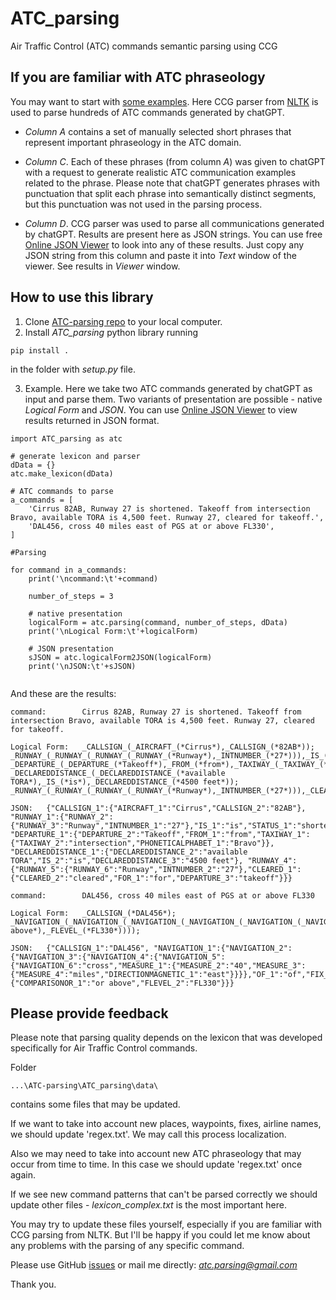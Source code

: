 # ATC_parsing

Air Traffic Control (ATC) commands semantic parsing using CCG

## If you are familiar with ATC phraseology

 You may want to start with [some examples](https://docs.google.com/spreadsheets/d/1Fr4dt8nmRrr1WSoAIHm-hq7fppCmUkuwXlGL64Xg2-g/edit?usp=sharing). Here CCG parser from [NLTK](https://github.com/nltk) is used to parse hundreds of ATC commands generated by chatGPT.

- *Column A* contains a set of manually selected short phrases that represent important phraseology in the ATC domain.

- *Column C*. Each of these phrases (from column *A*) was given to chatGPT with a request to generate realistic ATC communication examples related to the phrase.  Please note that chatGPT generates phrases with punctuation that split each phrase into semantically distinct segments, but this punctuation was not used in the parsing process.

- *Column D*. CCG parser was used to parse all communications generated by chatGPT. Results are present here as JSON strings. You can use free [Online JSON Viewer](https://jsonviewer.stack.hu/) to look into any of these results. Just copy any JSON string from this column and paste it into *Text* window of the viewer. See results in *Viewer* window.

## How to use this library ##

1. Clone [ATC-parsing repo](https://github.com/sash-tim/ATC-parsing) to your local computer.
2. Install *ATC_parsing* python library running

``` 
pip install .
``` 
in the folder with *setup.py* file.

3. Example. Here we take  two ATC commands generated by chatGPT as input and parse them. Two variants of presentation are possible - native *Logical Form* and *JSON*. You can use [Online JSON Viewer](https://jsonviewer.stack.hu/) to view results returned in JSON format.

```
import ATC_parsing as atc

# generate lexicon and parser
dData = {}
atc.make_lexicon(dData)

# ATC commands to parse
a_commands = [
    'Cirrus 82AB, Runway 27 is shortened. Takeoff from intersection Bravo, available TORA is 4,500 feet. Runway 27, cleared for takeoff.',
    'DAL456, cross 40 miles east of PGS at or above FL330',
]

#Parsing

for command in a_commands:
    print('\ncommand:\t'+command)

    number_of_steps = 3

    # native presentation
    logicalForm = atc.parsing(command, number_of_steps, dData)
    print('\nLogical Form:\t'+logicalForm)
    
    # JSON presentation
    sJSON = atc.logicalForm2JSON(logicalForm)
    print('\nJSON:\t'+sJSON)
    
```

And these are the results:

```
command:        Cirrus 82AB, Runway 27 is shortened. Takeoff from intersection Bravo, available TORA is 4,500 feet. Runway 27, cleared for takeoff.

Logical Form:   _CALLSIGN_(_AIRCRAFT_(*Cirrus*),_CALLSIGN_(*82AB*)); _RUNWAY_(_RUNWAY_(_RUNWAY_(_RUNWAY_(*Runway*),_INTNUMBER_(*27*))),_IS_(*is*),_STATUS_(*shortened*)); _DEPARTURE_(_DEPARTURE_(*Takeoff*),_FROM_(*from*),_TAXIWAY_(_TAXIWAY_(*intersection*),_PHONETICALPHABET_(*Bravo*))); _DECLAREDDISTANCE_(_DECLAREDDISTANCE_(*available TORA*),_IS_(*is*),_DECLAREDDISTANCE_(*4500 feet*)); _RUNWAY_(_RUNWAY_(_RUNWAY_(_RUNWAY_(*Runway*),_INTNUMBER_(*27*))),_CLEARED_(_CLEARED_(_CLEARED_(*cleared*),_FOR_(*for*),_DEPARTURE_(*takeoff*))));      

JSON:   {"CALLSIGN_1":{"AIRCRAFT_1":"Cirrus","CALLSIGN_2":"82AB"}, "RUNWAY_1":{"RUNWAY_2":{"RUNWAY_3":"Runway","INTNUMBER_1":"27"},"IS_1":"is","STATUS_1":"shortened"}, "DEPARTURE_1":{"DEPARTURE_2":"Takeoff","FROM_1":"from","TAXIWAY_1":{"TAXIWAY_2":"intersection","PHONETICALPHABET_1":"Bravo"}}, "DECLAREDDISTANCE_1":{"DECLAREDDISTANCE_2":"available TORA","IS_2":"is","DECLAREDDISTANCE_3":"4500 feet"}, "RUNWAY_4":{"RUNWAY_5":{"RUNWAY_6":"Runway","INTNUMBER_2":"27"},"CLEARED_1":{"CLEARED_2":"cleared","FOR_1":"for","DEPARTURE_3":"takeoff"}}}

command:        DAL456, cross 40 miles east of PGS at or above FL330

Logical Form:   _CALLSIGN_(*DAL456*); _NAVIGATION_(_NAVIGATION_(_NAVIGATION_(_NAVIGATION_(_NAVIGATION_(_NAVIGATION_(*cross*),_MEASURE_(_MEASURE_(*40*),_MEASURE_(_MEASURE_(*miles*),_DIRECTIONMAGNETIC_(*east*))))),_OF_(*of*),_FIX_(*PGS*))),_AT_(*at*),_FLEVEL_(_FLEVEL_(_COMPARISONOR_(*or above*),_FLEVEL_(*FL330*))));

JSON:   {"CALLSIGN_1":"DAL456", "NAVIGATION_1":{"NAVIGATION_2":{"NAVIGATION_3":{"NAVIGATION_4":{"NAVIGATION_5":{"NAVIGATION_6":"cross","MEASURE_1":{"MEASURE_2":"40","MEASURE_3":{"MEASURE_4":"miles","DIRECTIONMAGNETIC_1":"east"}}}},"OF_1":"of","FIX_1":"PGS"}},"AT_1":"at","FLEVEL_1":{"COMPARISONOR_1":"or above","FLEVEL_2":"FL330"}}}
```

## Please provide feedback ##

Please note that parsing quality depends on the lexicon that was developed specifically for Air Traffic Control commands. 

Folder 
```
...\ATC-parsing\ATC_parsing\data\
```

contains some files that may be updated. 

If we want to take into account new places, waypoints, fixes, airline names, we should update 'regex.txt'. We may call this process localization.

Also we may need to take into account new ATC phraseology that may occur from time to time. In this case we should update 'regex.txt' once again.

If we see new command patterns that can't be parsed correctly we should update other files - *lexicon_complex.txt* is the most important here.

You may try to update these files yourself, especially if you are familiar with CCG parsing from NLTK. But I'll be happy if you could let me know about any problems with the parsing of any specific command.

Please use GitHub [issues](https://github.com/sash-tim/ATC-parsing/issues) or mail me directly: *atc.parsing@gmail.com*

Thank you.